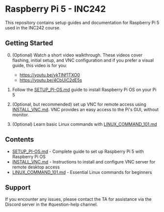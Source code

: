 # Raspberry Pi 5 - INC242

This repository contains setup guides and documentation for Raspberry Pi 5 used in the INC242 course.

## Getting Started

0. (Optional) Watch a short video walkthrough. These videos cover flashing, initial setup, and VNC configuration and if you prefer a visual guide, this video is for you:

   - https://youtu.be/ykTlNf1TXO0
   - https://youtu.be/4CbUiC2dE5s

1. Follow the [SETUP_PI-OS.md](./SETUP_PI-OS.md) guide to install Raspberry Pi OS on your Pi 5
2. (Optional, but recommended) set up VNC for remote access using [INSTALL_VNC.md](./INSTALL_VNC.md). VNC provides an easy access to the Pi's GUI, without monitor.
3. (Optional) Learn basic Linux commands with [LINUX_COMMAND_101.md](./LINUX_COMMAND_101.md)

## Contents

- [SETUP_PI-OS.md](./SETUP_PI-OS.md) - Complete guide to set up Raspberry Pi 5 with Raspberry Pi OS
- [INSTALL_VNC.md](./INSTALL_VNC.md) - Instructions to install and configure VNC server for remote desktop access
- [LINUX_COMMAND_101.md](./LINUX_COMMAND_101.md) - Essential Linux commands for beginners

## Support

If you encounter any issues, please contact the TA for assistance via the Discord server in the #question-help channel.
